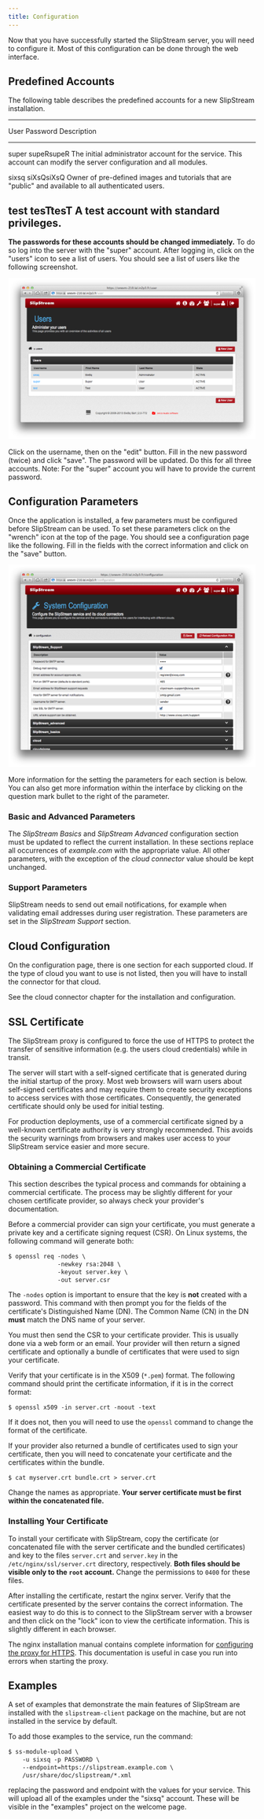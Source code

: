 ```yaml
---
title: Configuration
---
```


Now that you have successfully started the SlipStream server, you will
need to configure it.  Most of this configuration can be done through
the web interface.

## Predefined Accounts

The following table describes the predefined accounts for a new
SlipStream installation.

-----------------------------------------------------------------
User   Password    Description
-----  ----------  ----------------------------------------------
super  supeRsupeR  The initial administrator account for the 
                   service.  This account can modify the server 
                   configuration and all modules.

sixsq  siXsQsiXsQ  Owner of pre-defined images and tutorials that
                   are "public" and available to all authenticated
                   users.

test   tesTtesT    A test account with standard privileges.
-----------------------------------------------------------------

**The passwords for these accounts should be changed immediately.** To
do so log into the server with the "super" account.  After logging in,
click on the "users" icon to see a list of users.  You should see a
list of users like the following screenshot.

![SlipStream Users Page](images/screenshot-users.png)

Click on the username, then on the "edit" button.  Fill in the new
password (twice) and click "save".  The password will be updated.  Do
this for all three accounts.  Note: For the "super" account you will
have to provide the current password.

## Configuration Parameters

Once the application is installed, a few parameters must be configured
before SlipStream can be used.  To set these parameters click on the
"wrench" icon at the top of the page.  You should see a configuration
page like the following.  Fill in the fields with the correct
information and click on the "save" button.

![SlipStream Configuration Page](images/screenshot-cfg-support.png)

More information for the setting the parameters for each section is
below.  You can also get more information within the interface by
clicking on the question mark bullet to the right of the parameter.

### Basic and Advanced Parameters

The *SlipStream Basics* and *SlipStream Advanced* configuration section
must be updated to reflect the current installation.  In these sections
replace all occurrences of *example.com* with the appropriate value.
All other parameters, with the exception of the *cloud connector*
value should be kept unchanged.

### Support Parameters

SlipStream needs to send out email notifications, for example when
validating email addresses during user registration.  These parameters
are set in the *SlipStream Support* section.

## Cloud Configuration

On the configuration page, there is one section for each supported
cloud.  If the type of cloud you want to use is not listed, then you
will have to install the connector for that cloud.

See the cloud connector chapter for the installation and
configuration.

## SSL Certificate

The SlipStream proxy is configured to force the use of HTTPS to
protect the transfer of sensitive information (e.g. the users cloud
credentials) while in transit.

The server will start with a self-signed certificate that is generated
during the initial startup of the proxy.  Most web browsers will warn
users about self-signed certificates and may require them to create
security exceptions to access services with those certificates.
Consequently, the generated certificate should only be used for
initial testing.

For production deployments, use of a commercial certificate signed by
a well-known certificate authority is very strongly recommended.  This
avoids the security warnings from browsers and makes user access to
your SlipStream service easier and more secure.

### Obtaining a Commercial Certificate

This section describes the typical process and commands for obtaining
a commercial certificate.  The process may be slightly different for
your chosen certificate provider, so always check your provider's
documentation. 

Before a commercial provider can sign your certificate, you must
generate a private key and a certificate signing request (CSR).  On
Linux systems, the following command will generate both:

    $ openssl req -nodes \
                  -newkey rsa:2048 \
                  -keyout server.key \
                  -out server.csr

The `-nodes` option is important to ensure that the key is **not**
created with a password.  This command with then prompt you for the
fields of the certificate's Distinguished Name (DN).  The Common Name
(CN) in the DN **must** match the DNS name of your server.

You must then send the CSR to your certificate provider.  This is
usually done via a web form or an email.  Your provider will then
return a signed certificate and optionally a bundle of certificates
that were used to sign your certificate. 

Verify that your certificate is in the X509 (`*.pem`) format.  The
following command should print the certificate information, if it is
in the correct format:

    $ openssl x509 -in server.crt -noout -text

If it does not, then you will need to use the `openssl` command to
change the format of the certificate.  

If your provider also returned a bundle of certificates used to sign
your certificate, then you will need to concatenate your certificate
and the certificates within the bundle.

    $ cat myserver.crt bundle.crt > server.crt

Change the names as appropriate.  **Your server certificate must be
first within the concatenated file.**

### Installing Your Certificate

To install your certificate with SlipStream, copy the certificate (or
concatenated file with the server certificate and the bundled
certificates) and key to the files `server.crt` and `server.key` in
the `/etc/nginx/ssl/server.crt` directory, respectively. **Both files
should be visible only to the `root` account.** Change the permissions
to `0400` for these files.

After installing the certificate, restart the nginx server.  Verify
that the certificate presented by the server contains the correct
information.  The easiest way to do this is to connect to the
SlipStream server with a browser and then click on the "lock" icon to
view the certificate information.  This is slightly different in each
browser.

The nginx installation manual contains complete information for
[configuring the proxy for HTTPS][nginx-https].  This documentation is
useful in case you run into errors when starting the proxy.

## Examples

A set of examples that demonstrate the main features of SlipStream
are installed with the `slipstream-client` package on the machine, but
are not installed in the service by default. 

To add those examples to the service, run the command:

    $ ss-module-upload \
        -u sixsq -p PASSWORD \
        --endpoint=https://slipstream.example.com \
        /usr/share/doc/slipstream/*.xml

replacing the password and endpoint with the values for your service.
This will upload all of the examples under the "sixsq" account.  These
will be visible in the "examples" project on the welcome page.


[nginx-https]: http://nginx.org/en/docs/http/configuring_https_servers.html 

